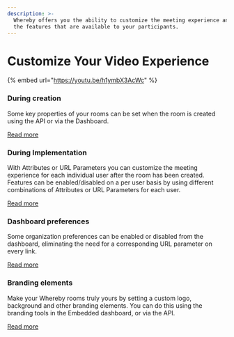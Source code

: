 ```yaml
---
description: >-
  Whereby offers you the ability to customize the meeting experience and control
  the features that are available to your participants.
---
```


# Customize Your Video Experience

{% embed url="https://youtu.be/h1ymbX3AcWc" %}

### During creation

Some key properties of your rooms can be set when the room is created using the API or via the Dashboard.

[Read more](on-creation.md)

### During Implementation

With Attributes or URL Parameters you can customize the meeting experience for each individual user after the room has been created.  Features can be enabled/disabled on a per user basis by using different combinations of Attributes or URL Parameters for each user.

[Read more](using-url-parameters.md)

### Dashboard preferences

Some organization preferences can be enabled or disabled from the dashboard, eliminating the need for a corresponding URL parameter on every link.

[Read more](dashboard-preferences.md)

### Branding elements

Make your Whereby rooms truly yours by setting a custom logo, background and other branding elements. You can do this using the branding tools in the Embedded dashboard, or via the API.

[Read more](branding-elements.md)
